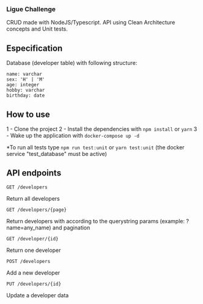 ### Ligue Challenge
CRUD made with NodeJS/Typescript. API using Clean Architecture concepts and Unit tests.

## Especification
Database (developer table) with following structure:

```
name: varchar
sex: 'H' | 'M'
age: integer
hobby: varchar
birthday: date
```

## How to use
1 - Clone the project
2 - Install the dependencies with ```npm install``` or ```yarn```
3 - Wake up the application with ```docker-compose up -d```

*To run all tests type ```npm run test:unit``` or ```yarn test:unit``` (the docker service "test_database" must be active)

## API endpoints

```
GET /developers
```
Return all developers

```
GET /developers/{page}
```
Return developers with according to the querystring params (example: ?name=any_name) and pagination

```
GET /developer/{id}
```
Return one developer

```
POST /developers
```
Add a new developer

```
PUT /developers/{id}
```
Update a developer data

